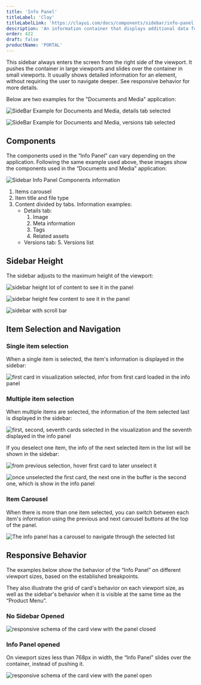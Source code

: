 ```yaml
---
title: 'Info Panel'
titleLabel: 'Clay'
titleLabelLink: 'https://clayui.com/docs/components/sidebar/info-panel.html'
description: 'An information container that displays additional data for the content displayed in the main visual area.'
order: 422
draft: false
productName: 'PORTAL'
---
```


This sidebar always enters the screen from the right side of the viewport. It pushes the container in large viewports and slides over the container in small viewports. It usually shows detailed information for an element, without requiring the user to navigate deeper. See responsive behavior for more details.

Below are two examples for the "Documents and Media" application:

![SideBar Example for Documents and Media, details tab selected](/images/lexicon/SidebarInfoPanelHeight1.jpg)

![SideBar Example for Documents and Media, versions tab selected](/images/lexicon/SidebarInfoPanelHeight2.jpg)

## Components

The components used in the “Info Panel” can vary depending on the application. Following the same example used above, these images show the components used in the “Documents and Media” application:

![Sidebar Info Panel Components information](/images/lexicon/SidebarInfoPanelComponents.jpg)

1. Items carousel
2. Item title and file type
3. Content divided by tabs. Information examples:
    - Details tab:
        1. Image
        2. Meta information
        3. Tags
        4. Related assets
    - Versions tab:
        5. Versions list

## Sidebar Height

The sidebar adjusts to the maximum height of the viewport:

![sidebar height lot of content to see it in the panel](/images/lexicon/SidebarInfoPanelHeight1.jpg)

![sidebar height few content to see it in the panel](/images/lexicon/SidebarInfoPanelHeight2.jpg)

![sidebar with scroll bar](/images/lexicon/SidebarInfoPanelHeight3.jpg)

## Item Selection and Navigation

### Single item selection

When a single item is selected, the item's information is displayed in the sidebar:

![first card in visualization selected, infor from first card loaded in the info panel](/images/lexicon/SidebarInfoPanelSelectionSingle.jpg)

### Multiple item selection

When multiple items are selected, the information of the item selected last is displayed in the sidebar:

![first, second, seventh cards selected in the visualization and the seventh displayed in the info panel](/images/lexicon/SidebarInfoPanelSelectionMulti1.jpg)

If you deselect one item, the info of the next selected item in the list will be shown in the sidebar:

![from previous selection, hover first card to later unselect it](/images/lexicon/SidebarInfoPanelSelectionMulti2.jpg)

![once unselected the first card, the next one in the buffer is the second one, which is show in the info panel](/images/lexicon/SidebarInfoPanelSelectionMulti3.jpg)

### Item Carousel

When there is more than one item selected, you can switch between each item's information using the previous and next carousel buttons at the top of the panel.

![The info panel has a carousel to navigate through the selected list](/images/lexicon/SidebarInfoPanelCarousel1.jpg)

## Responsive Behavior

The examples below show the behavior of the “Info Panel” on different viewport sizes, based on the established breakpoints.

They also illustrate the grid of card's behavior on each viewport size, as well as the sidebar's behavior when it is visible at the same time as the “Product Menu”.

### No Sidebar Opened

![responsive schema of the card view with the panel closed](/images/lexicon/SidebarInfoPanelRespIPClose.jpg)

### Info Panel opened

On viewport sizes less than 768px in width, the “Info Panel” slides over the container, instead of pushing it.

![responsive schema of the card view with the panel open](/images/lexicon/SidebarInfoPanelRespIPOpen.jpg)
